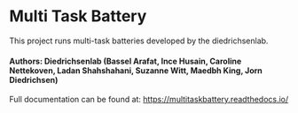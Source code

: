 Multi Task Battery 
============

This project runs multi-task batteries developed by the diedrichsenlab.
#### Authors: Diedrichsenlab (Bassel Arafat, Ince Husain, Caroline Nettekoven, Ladan Shahshahani, Suzanne Witt, Maedbh King, Jorn Diedrichsen)


Full documentation can be found at: https://multitaskbattery.readthedocs.io/


